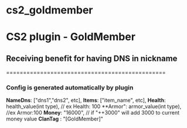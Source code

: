 # cs2_goldmember
CS2 plugin - GoldMember
===============================================
## Receiving benefit for having DNS in nickname
===============================================

### Config is generated automatically by plugin

**NameDns**: ["dns1","dns2", etc],
**Items**: ["item_name", etc],
**Health**: health_value(int type), // ex Health: 100
**Armor": armor_value(int type), //ex Armor:100
**Money**: "16000", // if "++3000" will add 3000 to current money value
**ClanTag** : "[GoldMember]"
